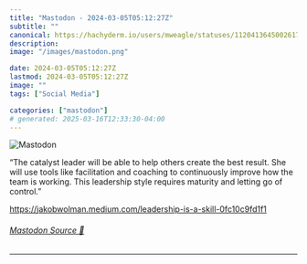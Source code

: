 ```yaml
---
title: "Mastodon - 2024-03-05T05:12:27Z"
subtitle: ""
canonical: https://hachyderm.io/users/mweagle/statuses/112041364500261713
description:
image: "/images/mastodon.png"

date: 2024-03-05T05:12:27Z
lastmod: 2024-03-05T05:12:27Z
image: ""
tags: ["Social Media"]

categories: ["mastodon"]
# generated: 2025-03-16T12:33:30-04:00
---
```

![Mastodon](/images/mastodon.png)

<p>“The catalyst leader will be able to help others create the best result. She will use tools like facilitation and coaching to continuously improve how the team is working. This leadership style requires maturity and letting go of control.”</p><p><a href="https://jakobwolman.medium.com/leadership-is-a-skill-0fc10c9fd1f1" target="_blank" rel="nofollow noopener noreferrer" translate="no"><span class="invisible">https://</span><span class="ellipsis">jakobwolman.medium.com/leaders</span><span class="invisible">hip-is-a-skill-0fc10c9fd1f1</span></a></p>


###### [Mastodon Source 🐘](https://hachyderm.io/@mweagle/112041364500261713)

___
